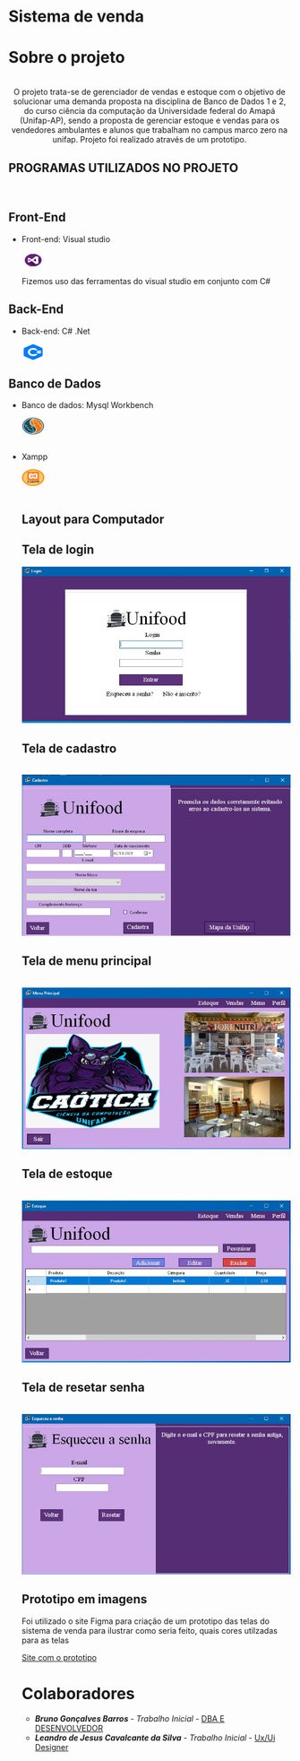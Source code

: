 # Sistema de venda


# Sobre o projeto

<div  align="center" border:1px solid black;>
 
 <p>
  <br/> O projeto trata-se de gerenciador de vendas e estoque com o objetivo de solucionar uma demanda proposta na disciplina de Banco de Dados 1 e 2, do curso ciência da         computação  da Universidade federal do Amapá (Unifap-AP), sendo a proposta de gerenciar estoque e vendas para os vendedores ambulantes e alunos que trabalham no campus marco     zero na unifap.
  Projeto foi realizado através de um prototipo.
 </p>
</div>

## PROGRAMAS UTILIZADOS NO PROJETO

<br />

 ## Front-End
 
<ul>

<li><div style="display: inline_block">
    <p>Front-end: Visual studio</p>
    <img align="center" height="30" width="40" src="https://github.com/doomquest3/Projetopessoal/blob/master/imagens%20para%20repositorio/VisualStudio.png">
    <p>Fizemos uso das ferramentas do visual studio em conjunto com C#</p>
</div></li>
  
 </ul>
 
 
 
 ## Back-End
 
 <ul>

  <li><div style="display: inline_block">
    <p>Back-end: C# .Net</p>
    <img align="center" height="30" width="40" src="https://github.com/doomquest3/Projetopessoal/blob/master/imagens%20para%20repositorio/C%23.png">
  </div></li>

 </ul>
 
 ## Banco de Dados
 
 <ul>
    <li><div style="display: inline_block">
    <p>Banco de dados: Mysql Workbench</p>
    <img align="center" height="30" width="40" src="https://github.com/doomquest3/Projetopessoal/blob/master/imagens%20para%20repositorio/MySql.png">
  </div></li>
    <br />
    <li><div style="display: inline_block">
    <p>Xampp</p>
    <img align="center" height="30" width="40" src="https://github.com/doomquest3/Projetopessoal/blob/master/imagens%20para%20repositorio/Xampp.png">
  </div></li>
  
<br />

## Layout para Computador

## Tela de login

<img src="https://github.com/doomquest3/Projetopessoal/blob/master/imagens%20para%20repositorio/TelaLogin.jpeg">

<br />

## Tela de cadastro

<br />

<img src="https://github.com/doomquest3/Projetopessoal/blob/master/imagens%20para%20repositorio/TelaCadastro.jpeg">

<br />

## Tela de menu principal

<br />

<img src="https://github.com/doomquest3/Projetopessoal/blob/master/imagens%20para%20repositorio/TelaMenu.jpeg">

<br />

## Tela de estoque

<br />

<img src="https://github.com/doomquest3/Projetopessoal/blob/master/imagens%20para%20repositorio/TelaEstoque.jpeg">

<br />

## Tela de resetar senha

<br />

<img src="https://github.com/doomquest3/Projetopessoal/blob/master/imagens%20para%20repositorio/TelaResetarSenha.jpeg">

<br />

## Prototipo em imagens

<p>
 Foi utilizado o site Figma para criação de um prototipo das telas do sistema de venda para ilustrar como seria feito, quais
 cores utilzadas para as telas
</p>

<a href="https://www.figma.com/file/ABs5NiveDjZJxHzPftF7vN/Programa-banco-de-dados?node-id=0%3A1">Site com o prototipo</a>

# Colaboradores

* ***Bruno Gonçalves Barros*** - *Trabalho Inicial* - [DBA E DESENVOLVEDOR ](https://github.com/SrMorpheus)
* ***Leandro de Jesus Cavalcante da Silva*** - *Trabalho Inicial* - [Ux/Ui Designer ](https://github.com/doomquest3)

